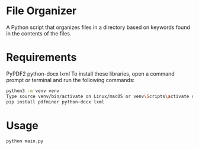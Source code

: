 # File Organizer
A Python script that organizes files in a directory based on keywords found in the contents of the files.

# Requirements
PyPDF2
python-docx
lxml
To install these libraries, open a command prompt or terminal and run the following commands:


```bash
python3 -m venv venv
Type source venv/bin/activate on Linux/macOS or venv\Scripts\activate on Windows and press Enter.
pip install pdfminer python-docx lxml
```

# Usage
```bash
python main.py
```